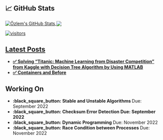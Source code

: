## &#x1f4c8; GitHub Stats


<a href="https://github.com/ozlemkorpe/ozlemkorpe">
  <img align="center" src="https://github-readme-stats.vercel.app/api?username=ozlemkorpe&show_icons=true&line_height=40&count_private=true&title_color=000000&text_color=000000&icon_color=ffff00&bg_color=FFFFFF" alt="Özlem's GitHub Stats" />
</a>

<a href="https://github.com/ozlemkorpe/ozlemkorpe">
  <img align="center" src="https://github-readme-stats.vercel.app/api/top-langs/?username=ozlemkorpe&html&title_color=000000&text_color=000000&icon_color=2bbc8a&bg_color=#FFFFFF" />
</>

![visitors](https://visitor-badge.glitch.me/badge?page_id=page.id)
## Latest Posts

<ul>
  <li><a href="https://www.linkedin.com/pulse/solving-titanic-machine-learning-from-disaster-kaggle-%25C3%25B6zlem-k%25C3%25B6rpe/?trackingId=XaUK3l2u3DaMEKBHMNJ%2Bvw%3D%3D"><b>✅ Solving “Titanic: Machine Learning from Disaster Competition” from Kaggle with Decision Tree Algorithm by Using MATLAB</b></a></li>
    <li><a href="https://medium.com/@qa.ozlem/containers-and-before-1b5fa387f1cf"><b>✅ Containers and Before</b></a></li>
</ul>

## Working On
<ul>
  <li><b> :black_square_button: Stable and Unstable Algorithms </b> Due: September 2022 </li>
  <li><b> :black_square_button: Checksum Error Detection Due: September 2022 </b> </li>
  <li><b> :black_square_button: Dynamic Programming  </b> Due: November 2022 </li>
  <li><b> :black_square_button: Race Condition between Processes </b> Due: November 2022 </li>
</ul>
